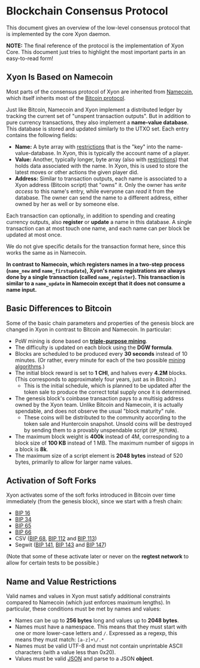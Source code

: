 # Blockchain Consensus Protocol

This document gives an overview of the low-level consensus protocol that is
implemented by the core Xyon daemon.

**NOTE:**  The final reference of the protocol is the implementation of
Xyon Core.  This document just tries to highlight the most important parts
in an easy-to-read form!

## Xyon Is Based on Namecoin <a name="names"></a>

Most parts of the consensus protocol of Xyon are inherited from
[Namecoin](https://www.namecoin.org/), which itself inherits most of the
[Bitcoin protocol](https://bitcoin.org/).

Just like Bitcoin, Namecoin and Xyon implement a distributed ledger by
tracking the current set of "unspent transaction outputs".  But in addition
to pure currency transactions, they also implement a **name-value database**.
This database is stored and updated similarly to the UTXO set.  Each entry
contains the following fields:

* **Name:**
  A byte array with [restrictions](#name-value-restrictions) that is the
  "key" into the name-value-database.  In Xyon, this is typically the
  account name of a player.
* **Value:**
  Another, typically longer, byte array (also with
  [restrictions](#name-value-restrictions)) that holds data associated
  with the name.  In Xyon, this is used to store the latest moves
  or other actions the given player did.
* **Address:**
  Similar to transaction outputs, each name is associated to a Xyon address
  (Bitcoin script) that "owns" it.  Only the owner has *write access* to this
  name's entry, while everyone can *read* it from the database.  The owner
  can send the name to a different address, either owned by her as well
  or by someone else.

Each transaction can optionally, in addition to spending and creating currency
outputs, also **register** or **update** a name in this database.  A single
transaction can at most touch one name, and each name can per block be updated
at most once.

We do not give specific details for the transaction format here, since this
works the same as in Namecoin.

**In contrast to Namecoin, which registers names in a two-step process
(`name_new` and `name_firstupdate`), Xyon's name registrations are always
done by a single transaction (called `name_register`).  This transaction is
similar to a `name_update` in Namecoin except that it does not consume a name
input.**

## Basic Differences to Bitcoin

Some of the basic chain parameters and properties of the genesis block
are changed in Xyon in contrast to Bitcoin and Namecoin.  In particular:

* PoW mining is done based on [**triple-purpose mining**](mining.md).
* The difficulty is updated on each block using the **DGW formula**.
* Blocks are scheduled to be produced every **30 seconds** instead of
  10 minutes.  (Or rather, every minute for each of the two possible
  [mining algorithms](mining.md).)
* The initial block reward is set to **1 CHI**, and halves every **4.2M**
  blocks.  (This corresponds to approximately four years, just as in Bitcoin.)
  * This is the initial schedule, which is planned to be updated after the
    token sale to produce the correct total supply once it is determined.
* The genesis block's coinbase transaction pays to a multisig address owned
  by the Xyon team.  Unlike Bitcoin and Namecoin, it is actually spendable,
  and does not observe the usual "block maturity" rule.
  * These coins will be distributed to the community according to the token
    sale and Huntercoin snapshot.  Unsold coins will be destroyed by sending
    them to a provably unspendable script (`OP_RETURN`).
* The maximum block weight is **400k** instead of 4M, corresponding to a block
  size of **100 KB** instead of 1 MB.  The maximum number of sigops in a block
  is **8k**.
* The maximum size of a script element is **2048 bytes** instead of 520 bytes,
  primarily to allow for larger name values.

## Activation of Soft Forks

Xyon activates some of the soft forks introduced in Bitcoin over time
immediately (from the genesis block), since we start with a fresh chain:

* [BIP 16](https://github.com/bitcoin/bips/blob/master/bip-0016.mediawiki)
* [BIP 34](https://github.com/bitcoin/bips/blob/master/bip-0034.mediawiki)
* [BIP 65](https://github.com/bitcoin/bips/blob/master/bip-0065.mediawiki)
* [BIP 66](https://github.com/bitcoin/bips/blob/master/bip-0066.mediawiki)
* CSV ([BIP 68](https://github.com/bitcoin/bips/blob/master/bip-0068.mediawiki),
  [BIP 112](https://github.com/bitcoin/bips/blob/master/bip-0112.mediawiki) and
  [BIP 113](https://github.com/bitcoin/bips/blob/master/bip-0113.mediawiki))
* Segwit ([BIP
  141](https://github.com/bitcoin/bips/blob/master/bip-0141.mediawiki),
  [BIP 143](https://github.com/bitcoin/bips/blob/master/bip-0143.mediawiki) and
  [BIP 147](https://github.com/bitcoin/bips/blob/master/bip-0147.mediawiki))

(Note that some of these activate later or never on the **regtest network**
to allow for certain tests to be possible.)

## Name and Value Restrictions <a name="name-value-restrictions"></a>

Valid names and values in Xyon must satisfy additional constraints
compared to Namecoin (which just enforces maximum lengths).  In particular,
these conditions must be met by names and values:

* Names can be up to **256 bytes** long and values up to **2048 bytes**.
* Names must have a namespace.  This means that they must start with
  one or more lower-case letters and `/`.  Expressed as a regexp, this
  means they must match: `[a-z]+\/.*`
* Names must be valid UTF-8 and must not contain unprintable ASCII characters
  (with a value less than 0x20).
* Values must be valid [JSON](https://json.org/) and parse to a JSON **object**.
